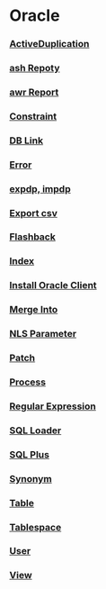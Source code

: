 Oracle
===

### [ActiveDuplication](./ActiveDuplication.md)
### [ash Repoty](./ashReport.md)
### [awr Report](./awrReport.md)
### [Constraint](./Constraint.md)
### [DB Link](./DBLink.md)
### [Error](./Error.md)
### [expdp, impdp](./expdpimpdp.md)
### [Export csv](./exportcsv.md)
### [Flashback](./Flashback.md)
### [Index](./Index.md)
### [Install Oracle Client](./InstallOracleClient.md)
### [Merge Into](./MergeInto.md)
### [NLS Parameter](./NLSParameter.md)
### [Patch](./Patch.md)
### [Process](./Process.md)
### [Regular Expression](./RegularExpression.md)
### [SQL Loader](./SQLLoader.md)
### [SQL Plus](./SQLPlus.md)
### [Synonym](./Synonym.md)
### [Table](./Table.md)
### [Tablespace](./Tablespace.md)
### [User](./User.md)
### [View](./View.md)

